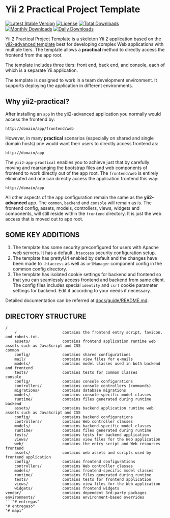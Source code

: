 Yii 2 Practical Project Template
================================

[![Latest Stable Version](https://poser.pugx.org/kartik-v/yii2-app-practical/v/stable.svg)](https://packagist.org/packages/kartik-v/yii2-app-practical) 
[![License](https://poser.pugx.org/kartik-v/yii2-app-practical/license.svg)](https://packagist.org/packages/kartik-v/yii2-app-practical)
[![Total Downloads](https://poser.pugx.org/kartik-v/yii2-app-practical/downloads.svg)](https://packagist.org/packages/kartik-v/yii2-app-practical) 
[![Monthly Downloads](https://poser.pugx.org/kartik-v/yii2-app-practical/d/monthly.png)](https://packagist.org/packages/kartik-v/yii2-app-practical)
[![Daily Downloads](https://poser.pugx.org/kartik-v/yii2-app-practical/d/daily.png)](https://packagist.org/packages/kartik-v/yii2-app-practical)

Yii 2 Practical Project Template is a skeleton Yii 2 application based on the 
[yii2-advanced template](https://github.com/yiisoft/yii2-app-advanced/) best for 
developing complex Web applications with multiple tiers. The template allows a 
**practical** method to directly access the frontend from the app root.

The template includes three tiers: front end, back end, and console, each of which
is a separate Yii application.

The template is designed to work in a team development environment. It supports
deploying the application in different environments.

Why yii2-practical?
-------------------

After installing an `app` in the yii2-advanced application you normally would access the
frontend by:

```
http://domain/app/frontend/web
```

However, in many **practical** scenarios (especially on shared and single domain hosts) one 
would want their users to directly access frontend as:

```
http://domain/app
```

The `yii2-app-practical` enables you to achieve just that by carefully moving and rearranging the 
bootstrap files and web components of frontend to work directly out of the app root. The 
`frontend/web` is entirely eliminated and one can directly access the application frontend
this way:

```
http://domain/app
```

All other aspects of the app configuration remain the same as the **yii2-advanced** app. The `common`, `backend` and `console` 
will remain as is. The frontend config, assets, models, controllers, views, widgets and components, will still reside within 
the `frontend` directory. It is just the web access that is moved out to app root.

SOME KEY ADDITIONS
-------------------

1. The template has some security preconfigured for users with Apache web servers. It has a default `.htaccess` security configuration setup.
2. The template has prettyUrl enabled by default and the changes have been made to `.htaccess` as well as `urlManager`
   component config in the common config directory.
3. The template has isolated cookie settings for backend and frontend so that you can seamlessly access frontend and backend from same client. 
   The config files includes special `identity` and `csrf` cookie parameter settings for backend. Edit it according to your needs if necessary.

Detailed documentation can be referred at [docs/guide/README.md](docs/guide/README.md).

DIRECTORY STRUCTURE
-------------------

```
/
    /                    contains the frontend entry script, favicon, and robots.txt.
    assets/              contains frontend application runtime web assets such as JavaScript and CSS
common
    config/              contains shared configurations
    mail/                contains view files for e-mails
    models/              contains model classes used in both backend and frontend
    tests/               contains tests for common classes    
console
    config/              contains console configurations
    controllers/         contains console controllers (commands)
    migrations/          contains database migrations
    models/              contains console-specific model classes
    runtime/             contains files generated during runtime
backend
    assets/              contains backend application runtime web assets such as JavaScript and CSS
    config/              contains backend configurations
    controllers/         contains Web controller classes
    models/              contains backend-specific model classes
    runtime/             contains files generated during runtime
    tests/               contains tests for backend application    
    views/               contains view files for the Web application
    web/                 contains the entry script and Web resources
frontend
    assets/              contains web assets and scripts used by frontend application
    config/              contains frontend configurations
    controllers/         contains Web controller classes
    models/              contains frontend-specific model classes
    runtime/             contains files generated during runtime
    tests/               contains tests for frontend application
    views/               contains view files for the Web application
    widgets/             contains frontend widgets
vendor/                  contains dependent 3rd-party packages
environments/            contains environment-based overrides
```"# entregas" 
"# entregaso" 
"# mapi" 
